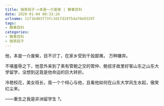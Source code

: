 ```yaml
---
title: 搞笑段子->本是一介废柴 | 糗事百科
date: 2020-01-04 00:33:24
urlname: 11f1bd03f73fc3d1fd19f54a70e0329f
tags: 
- 糗事百科
categories:
- 糗事百科
- 搞笑段子
---
```

他，本是一介废柴，目不识丁，在家乡受到千般鄙夷， 万种嫌弃。

不堪羞辱之下，他意外来到了素有管鲍之交的管仲、鲍叔牙故里好客山东之山东大学留学，没想到这竟是他命运的巨大转折。

冷艳校花，美女班长，竟一个个倾心与他，且看他如何在山东大学风生水起，傲笑红尘来。

——重生之我是非洲留学生 ?。



